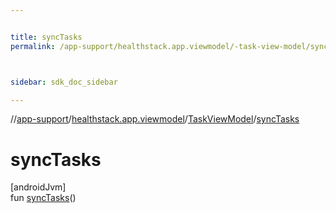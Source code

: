 ```yaml
---


title: syncTasks
permalink: /app-support/healthstack.app.viewmodel/-task-view-model/sync-tasks.html



sidebar: sdk_doc_sidebar

---
```



//[app-support](/app-support.html)/[healthstack.app.viewmodel](../index.html)/[TaskViewModel](index.html)/[syncTasks](sync-tasks.html)



# syncTasks



[androidJvm]\
fun [syncTasks](sync-tasks.html)()






